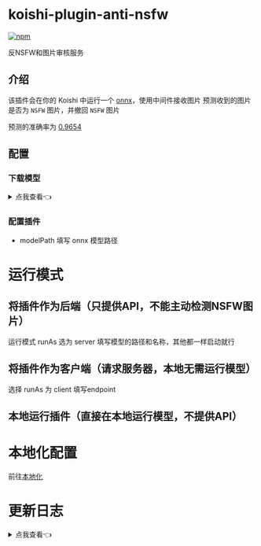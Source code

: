 # koishi-plugin-anti-nsfw

[![npm](https://img.shields.io/npm/v/koishi-plugin-anti-nsfw?style=flat-square)](https://www.npmjs.com/package/koishi-plugin-anti-nsfw)

反NSFW和图片审核服务

## 介绍

该插件会在你的 Koishi 中运行一个 [onnx](https://huggingface.co/AdamCodd/vit-base-nsfw-detector)，使用中间件接收图片
预测收到的图片是否为 `NSFW` 图片，并撤回 `NSFW` 图片

预测的准确率为 [0.9654](https://huggingface.co/AdamCodd/vit-base-nsfw-detector)

## 配置

### 下载模型

<details>
<summary>点我查看👈</summary>

前往 huggingface [下载模型](https://huggingface.co/AdamCodd/vit-base-nsfw-detector)

同时，我将模型上传到了魔塔社区，如果访问不了 huggingface 可以从[这里👈](https://modelscope.cn/models/initialencounter/vit-base-nsfw-detector/files)下载

打开 onnx 目录，随便下载一个，报错到 Koishi 可以读取到的目录。

- model.onnx (精度最好，但体积太大了，没必要)
- model_quantized.onnx (推荐下载)

</details>

### 配置插件

- modelPath 填写 onnx 模型路径

# 运行模式

## 将插件作为后端（只提供API，不能主动检测NSFW图片）

运行模式 runAs 选为 server
填写模型的路径和名称，其他都一样启动就行

## 将插件作为客户端（请求服务器，本地无需运行模型）

选择 runAs 为 client
填写endpoint

## 本地运行插件（直接在本地运行模型，不提供API）

# 本地化配置

前往[本地化](/locales/services/anti-nsfw)

# 更新日志

<details>
<summary>点我查看👈</summary>
- v0.0.6 (2025-02-10)
  - 修复日志输出
- v0.0.5 (2025-02-10)
  - 本地化支持
  - 将 NSFW 图片转为聊天记录，并发送到指定的频道
- v0.0.4 (2025-02-09)
  - 直接使用 onnxruntime 推理
  - 实现 censor 服务
- v0.0.3
</details>
